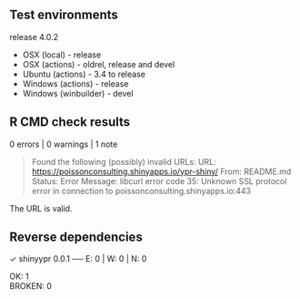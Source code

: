 ## Test environments

release 4.0.2

* OSX (local) - release
* OSX (actions) - oldrel, release and devel
* Ubuntu (actions) - 3.4 to release
* Windows (actions) - release
* Windows (winbuilder) - devel

## R CMD check results

0 errors | 0 warnings | 1 note

> Found the following (possibly) invalid URLs:
  URL: https://poissonconsulting.shinyapps.io/ypr-shiny/
    From: README.md
    Status: Error
    Message: libcurl error code 35:
      	Unknown SSL protocol error in connection to poissonconsulting.shinyapps.io:443

The URL is valid.


## Reverse dependencies

✓ shinyypr 0.0.1                         ── E: 0     | W: 0     | N: 0

OK: 1                                                                                      
BROKEN: 0

